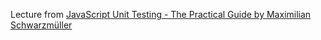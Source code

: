 Lecture from [JavaScript Unit Testing - The Practical Guide by Maximilian Schwarzmüller](https://www.udemy.com/course/javascript-unit-testing-the-practical-guide/)

